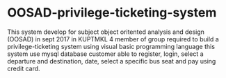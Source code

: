 # OOSAD-privilege-ticketing-system
This system develop for subject object oritented analysis and design (OOSAD) in sept 2017 in KUPTMKL
4 member of group required to build a privilege-ticketing system using visual basic programming language
this system use mysql database
customer able to register, login, select a departure and destination, date, select a specific bus seat and pay using credit card.

